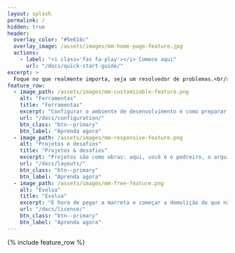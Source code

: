 ```yaml
---
layout: splash
permalink: /
hidden: true
header:
  overlay_color: "#5e616c"
  overlay_image: /assets/images/mm-home-page-feature.jpg
  actions:
    - label: "<i class='fas fa-play'></i> Comece aqui"
      url: "/docs/quick-start-guide/"
excerpt: >
  Foque no que realmente importa, seja um resolvedor de problemas.<br/>
feature_row:
  - image_path: /assets/images/mm-customizable-feature.png
    alt: "Ferramentas"
    title: "Ferramentas"
    excerpt: "Configurar o ambiente de desenvolvimento é como preparar a caixa de ferramentas de um pedreiro: você não vai levantar um arranha-céu com uma colher de pedreiro e fita isolante. Escolha suas ferramentas certas, ou vai acabar construindo um castelo... de areia."
    url: "/docs/configuration/"
    btn_class: "btn--primary"
    btn_label: "Aprenda agora"
  - image_path: /assets/images/mm-responsive-feature.png
    alt: "Projetos e desafios"
    title: "Projetos & desafios"
    excerpt: "Projetos são como obras: aqui, você é o pedreiro, o arquiteto e o mestre de obras. Não construa o telhado antes de fazer a fundação – a não ser que você goste de viver perigosamente. Aqui não tem moleza: é muito código até ver o projeto de pé!"
    url: "/docs/layouts/"
    btn_class: "btn--primary"
    btn_label: "Aprenda agora"
  - image_path: /assets/images/mm-free-feature.png
    alt: "Evolua"
    title: "Evolua"
    excerpt: "É hora de pegar a marreta e começar a demolição do que não funciona. Quem já fez muita obra sabe que sempre dá pra melhorar aquela parede que ficou meio torta. Não basta apenas saber colocar tijolo; aprenda a projetar o seu próprio castelo de códigos!"
    url: "/docs/license/"
    btn_class: "btn--primary"
    btn_label: "Aprenda agora"
---
```


{% include feature_row %}
